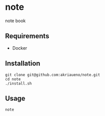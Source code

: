 # note
note book

## Requirements
- Docker

## Installation
```
git clone git@github.com:akriaueno/note.git
cd note
./install.sh
```

## Usage
```
note
```
